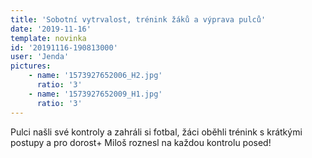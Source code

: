 ```yaml
---
title: 'Sobotní vytrvalost, trénink žáků a výprava pulců'
date: '2019-11-16'
template: novinka
id: '20191116-190813000'
user: 'Jenda'
pictures:
    - name: '1573927652006_H2.jpg'
      ratio: '3'
    - name: '1573927652009_H1.jpg'
      ratio: '3'
---
```

Pulci našli své kontroly a zahráli si fotbal, žáci oběhli trénink s krátkými postupy a pro dorost+ Miloš roznesl na každou kontrolu posed!
